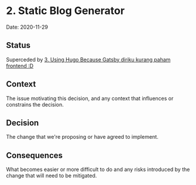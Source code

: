 # 2. Static Blog Generator

Date: 2020-11-29

## Status

Superceded by [3. Using Hugo Because Gatsby diriku kurang paham frontend :D](0003-using-hugo-because-gatsby-diriku-kurang-paham-frontend-d.md)

## Context

The issue motivating this decision, and any context that influences or constrains the decision.

## Decision

The change that we're proposing or have agreed to implement.

## Consequences

What becomes easier or more difficult to do and any risks introduced by the change that will need to be mitigated.

